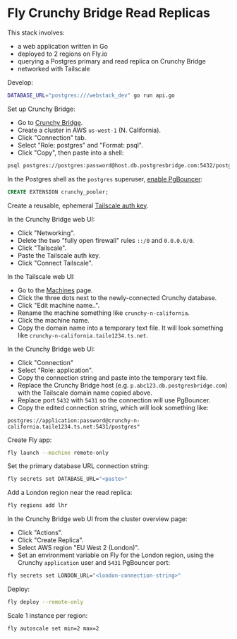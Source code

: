 # Fly Crunchy Bridge Read Replicas

This stack involves:

- a web application written in Go
- deployed to 2 regions on Fly.io
- querying a Postgres primary and read replica on Crunchy Bridge
- networked with Tailscale

Develop:

```bash
DATABASE_URL="postgres:///webstack_dev" go run api.go
```

Set up Crunchy Bridge:

- Go to [Crunchy Bridge](https://crunchybridge.com/).
- Create a cluster in AWS `us-west-1` (N. California).
- Click "Connection" tab.
- Select "Role: postgres" and "Format: psql".
- Click "Copy", then paste into a shell:

```bash
psql postgres://postgres:password@host.db.postgresbridge.com:5432/postgres
```

In the Postgres shell as the `postgres` superuser,
[enable PgBouncer](https://docs.crunchybridge.com/how-to/pgbouncer/):

```sql
CREATE EXTENSION crunchy_pooler;
```

Create a reusable, ephemeral
[Tailscale auth key](https://login.tailscale.com/admin/settings/keys).

In the Crunchy Bridge web UI:

- Click "Networking".
- Delete the two "fully open firewall" rules `::/0` and `0.0.0.0/0`.
- Click "Tailscale".
- Paste the Tailscale auth key.
- Click "Connect Tailscale".

In the Tailscale web UI:

- Go to the [Machines](https://login.tailscale.com/admin/machines) page.
- Click the three dots next to the newly-connected Crunchy database.
- Click "Edit machine name..".
- Rename the machine something like `crunchy-n-california`.
- Click the machine name.
- Copy the domain name into a temporary text file.
  It will look something like `crunchy-n-california.taile1234.ts.net`.

In the Crunchy Bridge web UI:

- Click "Connection"
- Select "Role: application".
- Copy the connection string and paste into the temporary text file.
- Replace the Crunchy Bridge host (e.g. `p.abc123.db.postgresbridge.com`)
  with the Tailscale domain name copied above.
- Replace port `5432` with `5431` so the connection will use PgBouncer.
- Copy the edited connection string, which will look something like:

```
postgres://application:password@crunchy-n-california.taile1234.ts.net:5431/postgres"
```

Create Fly app:

```bash
fly launch --machine remote-only
```

Set the primary database URL connection string:

```bash
fly secrets set DATABASE_URL="<paste>"
```

Add a London region near the read replica:

```bash
fly regions add lhr
```

In the Crunchy Bridge web UI from the cluster overview page:

- Click "Actions".
- Click "Create Replica".
- Select AWS region "EU West 2 (London)".
- Set an environment variable on Fly for the London region,
  using the Crunchy `application` user and `5431` PgBouncer port:

```bash
fly secrets set LONDON_URL="<london-connection-string>"
```

Deploy:

```bash
fly deploy --remote-only
```

Scale 1 instance per region:

```bash
fly autoscale set min=2 max=2
```
